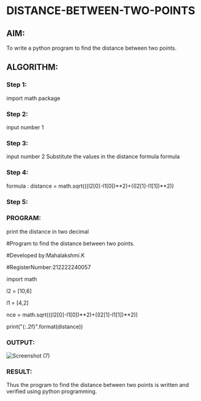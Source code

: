 # DISTANCE-BETWEEN-TWO-POINTS

## AIM:
To write a python program to find the distance between two points.
## ALGORITHM:
### Step 1: 
import math package
### Step 2: 
input number 1
### Step 3: 
input number 2 Substitute the values in the distance formula formula
### Step 4: 
formula : distance = math.sqrt(((l2[0]-l1[0])**2)+((l2[1]-l1[1])**2))
### Step 5: 
### PROGRAM:
print the distance in two decimal

#Program to find the distance between two points.

#Developed by:Mahalakshmi.K 

#RegisterNumber:212222240057

import math

l2 = [10,6]

l1 = [4,2]

nce = math.sqrt(((l2[0]-l1[0])**2)+((l2[1]-l1[1])**2))

print("{:.2f}".format(distance))
### OUTPUT:

![Screenshot (7)](https://github.com/maha712/DISTANCE-BETWEEN-TWO-POINTS/assets/121156360/20e1875c-3180-42c3-a916-a556ccc8f2e6)


### RESULT:
Thus the program to find the distance between two points is written and verified using python programming.
